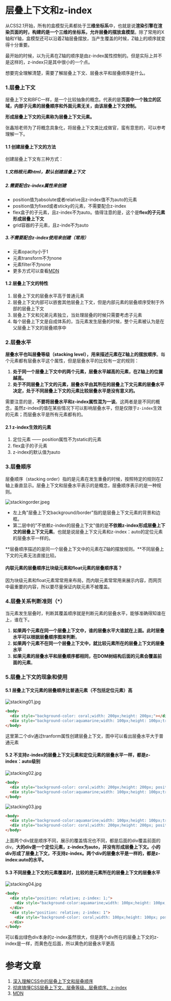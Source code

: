 # 层叠上下文和z-index
从CSS2.1开始，所有的盒模型元素都处于**三维坐标系**中，也就是说**渲染引擎在渲染页面的时，构建的是一个三维的坐标系，允许层叠的摆放盒模型**。除了常用的X轴和Y轴，盒模型还可以沿着Z轴层叠摆放，当产生覆盖的时候，Z轴上的顺序就变得十分重要。

最开始的时候，以为元素在Z轴的顺序是由z-index属性控制的。但是实际上并不是这样的，z-index只是其中很小的一个点。

想要完全理解清楚，需要了解层叠上下文、层叠水平和层叠顺序是什么。

### 1.层叠上下文
层叠上下文和BFC一样，是一个比较抽象的概念。代表的是**页面中一个独立的区域，内部子元素的层叠顺序和外面元素无关，由该层叠上下文控制。**

**形成层叠上下文的元素称为层叠上下文元素。**

张鑫旭老师为了将概念具象化，将层叠上下文类比成做官，蛮有意思的，可以参考理解一下。

#### 1.1 创建层叠上下文的方法
创建层叠上下文有三种方式：
##### 1.文档根元素html，默认创建层叠上下文

##### 2.需要配合z-index属性来创建
- position值为absolute或者relative且z-index值不为auto的元素
- position值为fixed或者sticky的元素，不需要配合z-index
- flex盒子的子元素，且z-index不为auto。值得注意的是，这个是**flex的子元素形成层叠上下文**
- grid容器的子元素，且z-inde不为auto

##### 3.不需要配合z-index使用来创建（常用）
- 元素opacity小于1
- 元素transform不为none
- 元素filter不为none
- 更多方式可以查看[MDN](https://developer.mozilla.org/zh-CN/docs/Web/Guide/CSS/Understanding_z_index/The_stacking_context)

#### 1.2 层叠上下文的特性
1. 层叠上下文的层叠水平高于普通元素
2. 层叠上下文内部可以嵌套其他层叠上下文，但是内部元素的层叠顺序受制于外部的层叠上下文
3. 层叠上下文和兄弟元素独立，当处理层叠的时候只需要考虑子元素
4. 每个层叠上下文是自成体系的，当元素发生层叠的时候，整个元素被认为是在父层叠上下文的层叠顺序中


### 2.层叠水平
**层叠水平也叫层叠等级（stacking level），用来描述元素在Z轴上的摆放顺序**。每个元素都有层叠水平这个属性，但是层叠水平的比较有一定的规则：

1. **处于同一个层叠上下文中的两个元素，层叠水平越高的元素，在Z轴上的位置越高。**
2. **处于不同层叠上下文的元素，层叠水平由其所在的层叠上下文元素的层叠水平决定，处于不同层叠上下文的元素比较层叠水平是没有意义的。**

需要注意的是，**不要将层叠水平和z-index属性混为一谈**。这两者是是不同的概念，虽然z-index的值在某些情况下可以影响层叠水平，但是仅限于`z-index`生效的元素；而层叠水平是所有元素都有的。

#### 2.1 z-index生效的元素
1. 定位元素 —— position属性不为static的元素
2. flex盒子的子元素
3. z-index的默认值为auto


### 3.层叠顺序
层叠顺序（stacking order）指的是元素在发生重叠的时候，按照特定的规则在Z轴上垂直显示。层叠上下文和层叠水平表示的是概念，层叠顺序表示的是一种规则。

![stackingorder.jpeg](./images/stackingorder.jpeg)
- 左上角"层叠上下文background/border"指的是层叠上下文元素的背景和边框。
- 第二层中的"不依赖z-index的层叠上下文"值的是**不依赖z-index形成层叠上下文的层叠上下文元素**。也就是说层叠上下文元素和z-index：auto的定位元素的层叠水平一样的。

**层叠顺序描述的是同一个层叠上下文中的元素在Z轴的摆放规则。**不同层叠上下文的元素无法直接比较。

#### 内联元素的层叠顺序比块级元素和float元素的层叠顺序高？
因为块级元素和float元素常常用来布局，而内联元素常常用来展示内容，而网页中最重要的内容，所以要尽量保证内联元素不被覆盖。


### 4.层叠关系判断准则（*）
当元素发生层叠时，判断其覆盖顺序就是判断元素的层叠水平，能够准确得知谁在上，谁在下。
1. **如果两个元素在同一个层叠上下文中，谁的层叠水平大谁就在上面。此时层叠水平可以根据层叠顺序图来判断**。
2. **如果两个元素不在同一个层叠上下文中，就比较元素所在的层叠上下文的层叠水平**
3. **如果元素的层叠水平和层叠顺序都相同，在DOM树结构后面的元素会覆盖前面的元素**。

### 5.层叠上下文的现象和使用

#### 5.1 层叠上下文元素的层叠顺序比普通元素（不包括定位元素）高
![stacking01.jpg](./images/stacking01.jpg)

```html
<body>
  <div style="background-color: coral;width: 200px;height: 200px;"></div>
  <div style="background-color:aquamarine;width: 100px;height: 100px;transform:rotate(45deg)"></div>
</body>
```
这里第二个div通过tranform属性创建层叠上下文，图中可以看出层叠水平大于普通元素

#### 5.2 不支持z-index的层叠上下文元素和定位元素的层叠水平一样，都是z-index：auto级别
![stacking02.jpg](./images/stacking02.jpg)

```html
<body>
  <div style="background-color: coral;width: 200px;height: 200px; position: relative;"></div>
  <div style="background-color:aquamarine;width: 100px;height: 100px;transform: rotate(45deg);"></div>
</body>
```

![stacking03.jpg](./images/stacking03.jpg)

```html
<body>
  <div style="background-color:aquamarine;width: 100px;height: 100px;transform: rotate(45deg);"></div>
  <div style="background-color: coral;width: 200px;height: 200px; position: relative;"></div>
</body>
```

上面两个div就是顺序不同，展示的覆盖情况也不同，都是后面的div覆盖前面的div。**大的div是一个定位元素，z-index为auto，并没有形成层叠上下文。小的div形成了层叠上下文，不支持z-index。两个div的层叠水平是一样的，都是z-index:auto的水平。**


#### 5.3 不同层叠上下文的元素覆盖时，比较的是元素所在的层叠上下文的层叠水平
![stacking04.jpg](./images/stacking04.jpg)

```html
<body>
  <div style="position: relative; z-index: 1;">
    <div style="background-color:aquamarine;width: 100px;height: 100px;position: absolute;top: 0px;z-index: 20;"></div>
  </div>
  <div style="position: relative; z-index: 1">
    <div style="background-color: coral;width: 100px;height: 100px; position: absolute; top: 50px; z-index: 1"></div>
  </div>
</body>
```
可以看出绿色div本身的z-index虽然很大，但是两个div所在的层叠上下文的z-index是一样，而黄色在后面，所以黄色的层叠水平更高

# 参考文章
1. [深入理解CSS中的层叠上下文和层叠顺序](https://www.zhangxinxu.com/wordpress/2016/01/understand-css-stacking-context-order-z-index/?shrink=1)
2. [彻底搞懂CSS层叠上下文、层叠等级、层叠顺序、z-index](https://juejin.im/post/5b876f86518825431079ddd6#heading-4)
3. [MDN](https://developer.mozilla.org/zh-CN/docs/Web/Guide/CSS/Understanding_z_index/The_stacking_context)















